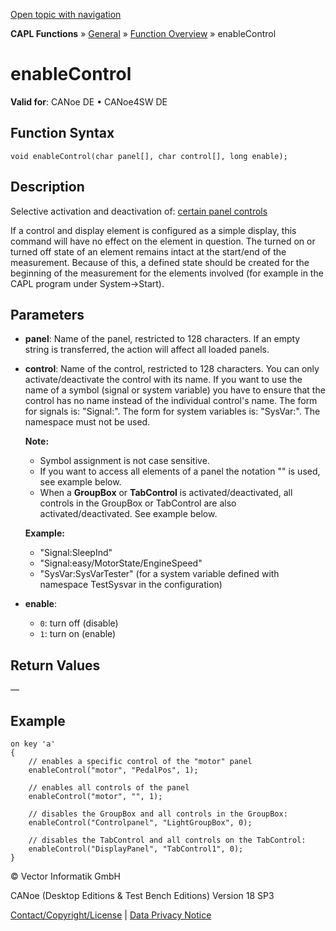[Open topic with navigation](../../../../../CANoeDEFamily.htm#Topics/CAPLFunctions/Other/Functions/CAPLfunctionEnableControl.md)

**CAPL Functions** » [General](../CAPLGeneralStartPage.md) » [Function Overview](../CAPLfunctionsGeneralOverview.md) » enableControl

# enableControl

**Valid for**: CANoe DE • CANoe4SW DE

## Function Syntax

```plaintext
void enableControl(char panel[], char control[], long enable);
```

## Description

Selective activation and deactivation of: [certain panel controls](../../../../../Subsystems/VectorToolsEnvironment/Content/Topics/PanelDesigner/General/PanelDesignerCAPLFunctions.md)

If a control and display element is configured as a simple display, this command will have no effect on the element in question. The turned on or turned off state of an element remains intact at the start/end of the measurement. Because of this, a defined state should be created for the beginning of the measurement for the elements involved (for example in the CAPL program under System->Start).

## Parameters

- **panel**: Name of the panel, restricted to 128 characters. If an empty string is transferred, the action will affect all loaded panels.

- **control**: Name of the control, restricted to 128 characters. You can only activate/deactivate the control with its name. If you want to use the name of a symbol (signal or system variable) you have to ensure that the control has no name instead of the individual control's name. The form for signals is: "Signal:<signal name>". The form for system variables is: "SysVar:<name of system variable>". The namespace must not be used.

  **Note:**
  - Symbol assignment is not case sensitive.
  - If you want to access all elements of a panel the notation "" is used, see example below.
  - When a **GroupBox** or **TabControl** is activated/deactivated, all controls in the GroupBox or TabControl are also activated/deactivated. See example below.

  **Example:**
  - "Signal:SleepInd"
  - "Signal:easy/MotorState/EngineSpeed"
  - "SysVar:SysVarTester" (for a system variable defined with namespace TestSysvar in the configuration)

- **enable**:
  - `0`: turn off (disable)
  - `1`: turn on (enable)

## Return Values

—

## Example

```plaintext
on key 'a'
{
    // enables a specific control of the "motor" panel
    enableControl("motor", "PedalPos", 1);

    // enables all controls of the panel
    enableControl("motor", "", 1);

    // disables the GroupBox and all controls in the GroupBox:
    enableControl("Controlpanel", "LightGroupBox", 0);

    // disables the TabControl and all controls on the TabControl:
    enableControl("DisplayPanel", "TabControl1", 0);
}
```

© Vector Informatik GmbH

CANoe (Desktop Editions & Test Bench Editions) Version 18 SP3

[Contact/Copyright/License](../../../Shared/ContactCopyrightLicense.md) | [Data Privacy Notice](https://www.vector.com/int/en/company/get-info/privacy-policy/)
